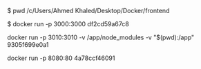 $ pwd
/c/Users/Ahmed Khaled/Desktop/Docker/frontend


$ docker run -p 3000:3000 df2cd59a67c8


docker run -p 3010:3010 -v /app/node_modules -v "$(pwd):/app" 9305f699e0a1



docker run -p 8080:80 4a78ccf46091